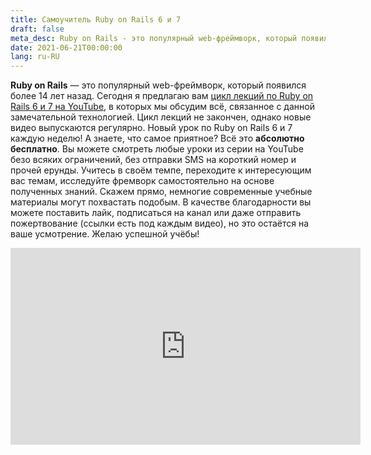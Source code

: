 ```yaml
---
title: Самоучитель Ruby on Rails 6 и 7
draft: false
meta_desc: Ruby on Rails - это популярный web-фреймворк, который появился более 14 лет назад. Здесь вы найдёте бесплатный самоучитель.
date: 2021-06-21T00:00:00
lang: ru-RU
---
```


<p><strong>Ruby on Rails</strong> &mdash; это популярный web-фреймворк, который появился более 14 лет назад. Сегодня я предлагаю вам <a href="https://www.youtube.com/watch?v=6_ek4hokiak&list=PLWlFXymvoaJ_IY53-NQKwLCkR-KkZ_44-" target="_blank">цикл лекций по Ruby on Rails 6 и 7 на YouTube</a>, в которых мы обсудим всё, связанное с данной замечательной технологией. Цикл лекций не закончен, однако новые видео выпускаются регулярно. Новый урок по Ruby on Rails 6 и 7 каждую неделю! А знаете, что самое приятное? Всё это <strong>абсолютно бесплатно</strong>. Вы можете смотреть любые уроки из серии на YouTube безо всяких ограничений, без отправки SMS на короткий номер и прочей ерунды. Учитесь в своём темпе, переходите к интересующим вас темам, исследуйте фремворк самостоятельно на основе полученных знаний. Скажем прямо, немногие современные учебные материалы могут похвастать подобым. В качестве благодарности вы можете поставить лайк, подписаться на канал или даже отправить пожертвование (ссылки есть под каждым видео), но это остаётся на ваше усмотрение. Желаю успешной учёбы!</p>

<iframe width="560" height="315" src="https://www.youtube.com/embed/6_ek4hokiak" title="YouTube video player" frameborder="0" allow="accelerometer; autoplay; clipboard-write; encrypted-media; gyroscope; picture-in-picture" allowfullscreen></iframe>